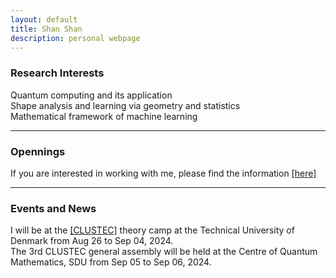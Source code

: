 ```yaml
---
layout: default
title: Shan Shan
description: personal webpage
---
```


### Research Interests 
Quantum computing and its application <br />
Shape analysis and learning via geometry and statistics <br />
Mathematical framework of machine learning
<hr />

### Opennings 
If you are interested in working with me, please find the information [[here]](..research/open.md)
<hr />	

### Events and News
I will be at the [[CLUSTEC]](https://clustec.eu/) theory camp at the Technical University of Denmark from Aug 26 to Sep 04, 2024. <br />
The 3rd CLUSTEC general assembly will be held at the Centre of Quantum Mathematics, SDU from Sep 05 to Sep 06, 2024. 
 
<br />
<br />
<br />
<br />
<br />
        
